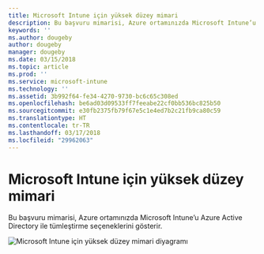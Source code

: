 ```yaml
---
title: Microsoft Intune için yüksek düzey mimari
description: Bu başvuru mimarisi, Azure ortamınızda Microsoft Intune’u Azure Active Directory ile tümleştirme seçeneklerini gösterir.
keywords: ''
ms.author: dougeby
author: dougeby
manager: dougeby
ms.date: 03/15/2018
ms.topic: article
ms.prod: ''
ms.service: microsoft-intune
ms.technology: ''
ms.assetid: 3b992f64-fe34-4270-9730-bc6c65c308ed
ms.openlocfilehash: be6ad03d09533ff7feeabe22cf0bb536bc825b50
ms.sourcegitcommit: e30fb2375fb79f67e5c1e4ed7b2c21fb9ca80c59
ms.translationtype: HT
ms.contentlocale: tr-TR
ms.lasthandoff: 03/17/2018
ms.locfileid: "29962063"
---
```

# <a name="high-level-architecture-for-microsoft-intune"></a>Microsoft Intune için yüksek düzey mimari
Bu başvuru mimarisi, Azure ortamınızda Microsoft Intune’u Azure Active Directory ile tümleştirme seçeneklerini gösterir.  
 
![Microsoft Intune için yüksek düzey mimari diyagramı](/intune/media/intunearchitecture.svg)
